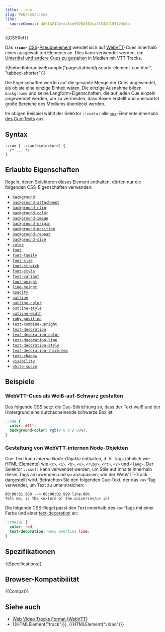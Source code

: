 ```yaml
---
title: ::cue
slug: Web/CSS/::cue
l10n:
  sourceCommit: 4d51a212bfda5ce9978d162caf5532d155f7eb0a
---
```


{{CSSRef}}

Das **`::cue`**- [CSS](/de/docs/Web/CSS)-[Pseudoelement](/de/docs/Web/CSS/Pseudo-elements) wendet sich auf [WebVTT](/de/docs/Web/API/WebVTT_API)-Cues innerhalb eines ausgewählten Elements an.
Dies kann verwendet werden, um [Untertitel und andere Cues zu gestalten](/de/docs/Web/API/WebVTT_API#styling_webvtt_in_html_or_a_stylesheet) in Medien mit VTT-Tracks.

{{EmbedInteractiveExample("pages/tabbed/pseudo-element-cue.html", "tabbed-shorter")}}

Die Eigenschaften werden auf die gesamte Menge der Cues angewendet, als ob sie eine einzige Einheit wären. Die einzige Ausnahme bilden `background` und seine Langform-Eigenschaften, die auf jeden Cue einzeln angewendet werden, um zu vermeiden, dass Boxen erstellt und unerwartet große Bereiche des Mediums überdeckt werden.

Im obigen Beispiel wählt der Selektor `::cue(u)` alle [`<u>`](/de/docs/Web/HTML/Element/u)-Elemente innerhalb [des Cue-Texts](https://raw.githubusercontent.com/mdn/interactive-examples/main/live-examples/media/examples/friday.vtt) aus.

## Syntax

```css-nolint
::cue | ::cue(<selector>) {
  /* ... */
}
```

## Erlaubte Eigenschaften

Regeln, deren Selektoren dieses Element enthalten, dürfen nur die folgenden CSS-Eigenschaften verwenden:

- [`background`](/de/docs/Web/CSS/background)
- [`background-attachment`](/de/docs/Web/CSS/background-attachment)
- [`background-clip`](/de/docs/Web/CSS/background-clip)
- [`background-color`](/de/docs/Web/CSS/background-color)
- [`background-image`](/de/docs/Web/CSS/background-image)
- [`background-origin`](/de/docs/Web/CSS/background-origin)
- [`background-position`](/de/docs/Web/CSS/background-position)
- [`background-repeat`](/de/docs/Web/CSS/background-repeat)
- [`background-size`](/de/docs/Web/CSS/background-size)
- [`color`](/de/docs/Web/CSS/color)
- [`font`](/de/docs/Web/CSS/font)
- [`font-family`](/de/docs/Web/CSS/font-family)
- [`font-size`](/de/docs/Web/CSS/font-size)
- [`font-stretch`](/de/docs/Web/CSS/font-stretch)
- [`font-style`](/de/docs/Web/CSS/font-style)
- [`font-variant`](/de/docs/Web/CSS/font-variant)
- [`font-weight`](/de/docs/Web/CSS/font-weight)
- [`line-height`](/de/docs/Web/CSS/line-height)
- [`opacity`](/de/docs/Web/CSS/opacity)
- [`outline`](/de/docs/Web/CSS/outline)
- [`outline-color`](/de/docs/Web/CSS/outline-color)
- [`outline-style`](/de/docs/Web/CSS/outline-style)
- [`outline-width`](/de/docs/Web/CSS/outline-width)
- [`ruby-position`](/de/docs/Web/CSS/ruby-position)
- [`text-combine-upright`](/de/docs/Web/CSS/text-combine-upright)
- [`text-decoration`](/de/docs/Web/CSS/text-decoration)
- [`text-decoration-color`](/de/docs/Web/CSS/text-decoration-color)
- [`text-decoration-line`](/de/docs/Web/CSS/text-decoration-line)
- [`text-decoration-style`](/de/docs/Web/CSS/text-decoration-style)
- [`text-decoration-thickness`](/de/docs/Web/CSS/text-decoration-thickness)
- [`text-shadow`](/de/docs/Web/CSS/text-shadow)
- [`visibility`](/de/docs/Web/CSS/visibility)
- [`white-space`](/de/docs/Web/CSS/white-space)

## Beispiele

### WebVTT-Cues als Weiß-auf-Schwarz gestalten

Das folgende CSS setzt die Cue-Stilrichtung so, dass der Text weiß und der Hintergrund eine durchscheinende schwarze Box ist.

```css
::cue {
  color: #fff;
  background-color: rgb(0 0 0 / 60%);
}
```

### Gestaltung von WebVTT-internen Node-Objekten

Cue-Text kann _interne Node-Objekte_ enthalten, d. h. Tags (ähnlich wie HTML-Elemente) wie `<c>`, `<i>`, `<b>`, `<u>`, `<ruby>`, `<rt>`, `<v>` und `<lang>`.
Der Selektor `::cue()` kann verwendet werden, um Stile auf Inhalte innerhalb dieser Tags anzuwenden und so anzupassen, wie der WebVTT-Track dargestellt wird. Betrachten Sie den folgenden Cue-Text, der das `<u>`-Tag verwendet, um Text zu unterstreichen:

```plain
00:00:01.500 --> 00:00:02.999 line:80%
Tell me, is the <u>lord of the universe</u> in?
```

Die folgende CSS-Regel passt den Text innerhalb des `<u>`-Tags mit einer Farbe und einer [text-decoration](/de/docs/Web/CSS/text-decoration) an:

```css
::cue(u) {
  color: red;
  text-decoration: wavy overline lime;
}
```

## Spezifikationen

{{Specifications}}

## Browser-Kompatibilität

{{Compat}}

## Siehe auch

- [Web Video Tracks Format (WebVTT)](/de/docs/Web/API/WebVTT_API)
- {{HTMLElement("track")}}, {{HTMLElement("video")}}
